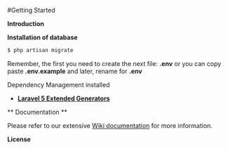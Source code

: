 
#Getting Started

**Introduction**

**Installation of database**

```sh
$ php artisan migrate
```
Remember, the first you need to create the next file: **.env** or you can copy paste **.env.example** and later, rename for **.env**

Dependency Management installed

- **[Laravel 5 Extended Generators](https://github.com/laracasts/Laravel-5-Generators-Extended)**

** Documentation **

Please refer to our extensive [Wiki documentation](https://github.com/jorgemht/Laravel-first-steps/wiki) for more information.

**License**
